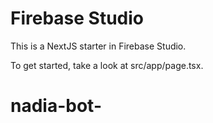 # Firebase Studio

This is a NextJS starter in Firebase Studio.

To get started, take a look at src/app/page.tsx.
# nadia-bot-
